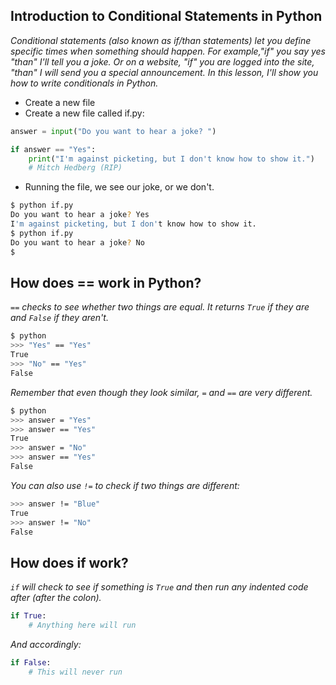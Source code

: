 ## Introduction to Conditional Statements in Python

*Conditional statements (also known as if/than statements) let you define specific times when something should happen. For example,"if" you say yes "than" I'll tell you a joke. Or on a website, "if" you are logged into the site, "than" I will send you a special announcement. In this lesson, I'll show you how to write conditionals in Python.*

- Create a new file
- Create a new file called if.py:

```py
answer = input("Do you want to hear a joke? ")

if answer == "Yes":
    print("I'm against picketing, but I don't know how to show it.")
    # Mitch Hedberg (RIP)
```

- Running the file, we see our joke, or we don't. 

```bash
$ python if.py
Do you want to hear a joke? Yes
I'm against picketing, but I don't know how to show it.
$ python if.py
Do you want to hear a joke? No
$
```

## How does == work in Python?

*`==` checks to see whether two things are equal. It returns `True` if they are and `False` if they aren't.*

```bash
$ python
>>> "Yes" == "Yes"
True
>>> "No" == "Yes"
False
```

*Remember that even though they look similar, `=` and `==` are very different.*

```bash
$ python
>>> answer = "Yes"
>>> answer == "Yes"
True
>>> answer = "No"
>>> answer == "Yes"
False
```

*You can also use `!=` to check if two things are different:*

```bash
>>> answer != "Blue"
True
>>> answer != "No"
False
```

## How does if work?

*`if` will check to see if something is `True` and then run any indented code after (after the colon).* 

```py
if True:
    # Anything here will run
```

*And accordingly:* 

```py
if False:
    # This will never run
```
